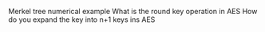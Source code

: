 Merkel tree numerical example
What is the round key operation in AES
How do you expand the key into n+1 keys ins AES
